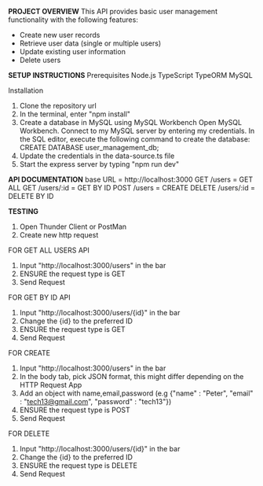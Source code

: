 <b>PROJECT OVERVIEW</b>
This API provides basic user management functionality with the following features:
- Create new user records
- Retrieve user data (single or multiple users)
- Update existing user information
- Delete users

<b>SETUP INSTRUCTIONS</b>
Prerequisites
Node.js
TypeScript 
TypeORM
MySQL

Installation
1. Clone the repository url
2. In the terminal, enter "npm install"
3. Create a database in MySQL using MySQL Workbench
   Open MySQL Workbench.
   Connect to my MySQL server by entering my credentials.
   In the SQL editor, execute the following command to create the database:
    CREATE DATABASE user_management_db;
6. Update the credentials in the data-source.ts file
5. Start the express server by typing "npm run dev"

<b>API DOCUMENTATION</b>
base URL = http://localhost:3000
GET /users        = GET ALL
GET /users/:id    = GET BY ID
POST /users       = CREATE
DELETE /users/:id = DELETE BY ID

<b>TESTING</b>
1. Open Thunder Client or PostMan
2. Create new http request
   
FOR GET ALL USERS API
1. Input "http://localhost:3000/users" in the bar
2. ENSURE the request type is GET
3. Send Request

FOR GET BY ID API
1. Input "http://localhost:3000/users/{id}" in the bar
2. Change the {id} to the preferred ID
3. ENSURE the request type is GET
4. Send Request

FOR CREATE 
1. Input "http://localhost:3000/users" in the bar
2. In the body tab, pick JSON format, this might differ depending on the HTTP Request App
3. Add an object with name,email,password (e.g {"name" : "Peter", "email" : "tech13@gmail.com", "password" : "tech13"})
4. ENSURE the request type is POST
5. Send Request

FOR DELETE 
1. Input "http://localhost:3000/users/{id}" in the bar
2. Change the {id} to the preferred ID
3. ENSURE the request type is DELETE
4. Send Request
